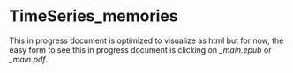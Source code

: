 # TimeSeries_memories

This in progress document is optimized to visualize as html but for now, the easy form to see this in progress document is clicking on _\_main.epub_ or _\_main.pdf_.
